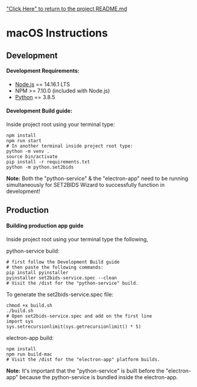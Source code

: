 ["Click Here" to return to the project README.md](../../README.md)

# macOS Instructions

## Development

#### Development Requirements:

 * [Node.js](https://nodejs.org/en/download/current) == 14.16.1 LTS
 * NPM >= 7.10.0 (included with Node.js)
 * [Python](https://www.python.org/downloads/) == 3.8.5

#### Development Build guide:

Inside project root using your terminal type:
```
npm install
npm run start
# In another terminal inside project root type:
python -m venv .
source bin/activate
pip install -r requirements.txt
python -m python.set2bids
```

**Note:** Both the "python-service" & the "electron-app" need to be running simultaneously for SET2BIDS Wizard to successfully function in development!

## Production

#### Building production app guide

Inside project root using your terminal type the following,

python-service build:
```
# first follow the Development Build guide
# then paste the following commands:
pip install pyinstaller
pyinstaller set2bids-service.spec --clean
# Visit the /dist for the "python-service" build.
```
To generate the set2bids-service.spec file:
```
chmod +x build.sh
./build.sh
# Open set2bids-service.spec and add on the first line
import sys
sys.setrecursionlimit(sys.getrecursionlimit() * 5)
```


electron-app build:
```
npm install
npm run build-mac
# Visit the /dist for the "electron-app" platform builds.
```

**Note:** It's important that the "python-service" is built before the "electron-app" because the python-service is bundled inside the electron-app.
